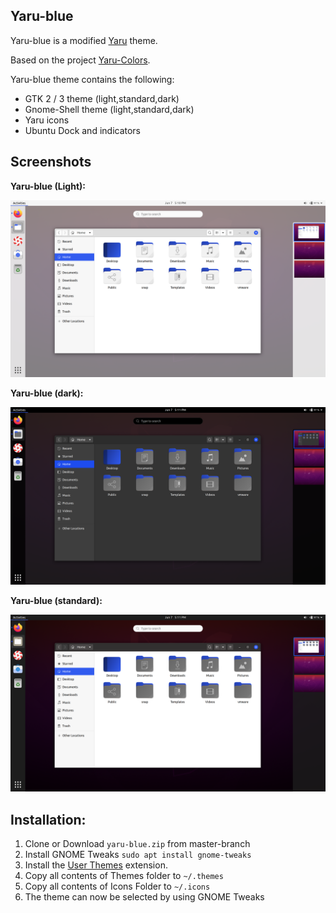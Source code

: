 ## Yaru-blue

Yaru-blue is a modified [Yaru](https://github.com/ubuntu/yaru) theme.

Based on the project [Yaru-Colors](https://github.com/Jannomag/Yaru-Colors).

Yaru-blue theme contains the following:
- GTK 2 / 3 theme (light,standard,dark)
- Gnome-Shell theme (light,standard,dark)
- Yaru icons
- Ubuntu Dock and indicators

## Screenshots
**Yaru-blue (Light):**

![light](Screenshots/light.png)

**Yaru-blue (dark):**

![dark](Screenshots/dark.png)

**Yaru-blue (standard):**

![standard](Screenshots/standard.png)

## Installation:
 1. Clone or Download `yaru-blue.zip` from master-branch
 2. Install GNOME Tweaks `sudo apt install gnome-tweaks`
 3. Install the [User Themes](https://extensions.gnome.org/extension/19/user-themes/) extension.
 4. Copy all contents of Themes folder to `~/.themes`
 5. Copy all contents of Icons Folder to `~/.icons`
 6. The theme can now be selected by using GNOME Tweaks
 

